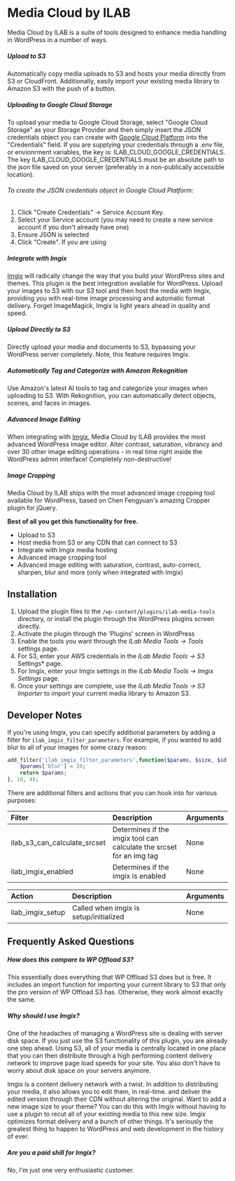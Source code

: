 # Media Cloud by ILAB

Media Cloud by ILAB is a suite of tools designed to enhance media handling in WordPress in a number of ways.

##### Upload to S3
Automatically copy media uploads to S3 and hosts your media directly 
from S3 or CloudFront.  Additionally, easily import your existing
media library to Amazon S3 with the push of a button.

##### Uploading to Google Cloud Storage
To upload your media to Google Cloud Storage, select "Google Cloud Storage" as your Storage Provider and then simply insert the JSON credentials object you can create with [Google Cloud Platform](https://console.cloud.google.com/apis/credentials) into the "Credentials" field. If you are supplying your credentials through a .env file, or envionrment variables, the key is: ILAB_CLOUD_GOOGLE_CREDENTIALS. The key ILAB_CLOUD_GOOGLE_CREDENTIALS must be an absolute path to the json file saved on your server (preferably in a non-publically accessible location).
###### To create the JSON credentials object in Google Cloud Platform:
1. Click "Create Credentials" -> Service Account Key. 
2. Select your Service account (you may need to create a new service account if you don't already have one)
3. Ensure JSON is selected
4. Click "Create". If you are using

##### Integrate with Imgix
[Imgix](https://imgix.com) will radically change the way that you build
your WordPress sites and themes.  This plugin is the best integration
available for WordPress.  Upload your images to S3 with our S3 tool
and then host the media with Imgix, providing you with real-time image
processing and automatic format delivery.  Forget ImageMagick, Imgix
is light years ahead in quality and speed.

##### Upload Directly to S3
Directly upload your media and documents to S3, bypassing your WordPress 
server completely.  Note, this feature requires Imgix.

##### Automatically Tag and Categorize with Amazon Rekognition
Use Amazon's latest AI tools to tag and categorize your images when uploading to S3.  With Rekognition, you can automatically detect objects, scenes, and faces in images.

##### Advanced Image Editing
When integrating with [Imgix](https://imgix.com), Media Cloud by ILAB provides the most 
advanced WordPress image editor.  Alter contrast, saturation, vibrancy
and over 30 other image editing operations - in real time right inside
the WordPress admin interface!  Completely non-destructive!

##### Image Cropping
Media Cloud by ILAB ships with the most advanced image cropping tool 
available for WordPress, based on Chen Fengyuan's amazing Cropper 
plugin for jQuery.

**Best of all you get this functionality for free.**

* Upload to S3
* Host media from S3 or any CDN that can connect to S3
* Integrate with Imgix media hosting
* Advanced image cropping tool
* Advanced image editing with saturation, contrast, auto-correct, 
  sharpen, blur and more (only when integrated with Imgix)
  
## Installation

1. Upload the plugin files to the `/wp-content/plugins/ilab-media-tools` directory, or install the plugin through the WordPress plugins screen directly.
2. Activate the plugin through the 'Plugins' screen in WordPress
3. Enable the tools you want through the *ILab Media Tools -> Tools* settings page.
4. For S3, enter your AWS credentials in the *ILab Media Tools -> S3* Settings* page.
5. For Imgix, enter your Imgix settings in the *ILab Media Tools -> Imgix Settings* page.
6. Once your settings are complete, use the *ILab Media Tools -> S3 Importer* to import your current media library to
   Amazon S3.
   
## Developer Notes

If you're using Imgix, you can specify additional parameters by adding a filter for `ilab_imgix_filter_parameters`.  For example, if you wanted to 
add blur to all of your images for some crazy reason:

```php
add_filter('ilab_imgix_filter_parameters',function($params, $size, $id, $meta){
	$params['blur'] = 20;
	return $params;
}, 10, 4);
```

There are additional filters and actions that you can hook into for various purposes:

| Filter | Description | Arguments |
| :----- | :----- | :----- |
| ilab_s3_can_calculate_srcset | Determines if the imgix tool can calculate the srcset for an img tag | None |
| ilab_imgix_enabled | Determines if the imgix is enabled | None |

| Action | Description | Arguments |
| :----- | :----- | :----- |
| ilab_imgix_setup | Called when imgix is setup/initialized | None |




## Frequently Asked Questions

##### How does this compare to WP Offload S3?

This essentially does everything that WP Offload S3 does but is free.  It includes an import function for importing
your current library to S3 that only the pro version of WP Offload S3 has.  Otherwise, they work almost exactly the
same.

##### Why should I use Imgix?

One of the headaches of managing a WordPress site is dealing with server disk space.  If you just use the S3
functionality of this plugin, you are already one step ahead.  Using S3, all of your media is centrally located in
one place that you can then distribute through a high performing content delivery network to improve page load speeds
for your site.  You also don't have to worry about disk space on your servers anymore.

Imgix is a content delivery network with a twist.  In addition to distributing your media, it also allows you to edit
them, in real-time. and deliver the edited version through their CDN without altering the original.  Want to add a new
image size to your theme?  You can do this with Imgix without having to use a plugin to recut all of your existing
media to this new size.  Imgix optimizes format delivery and a bunch of other things.  It's seriously the greatest
thing to happen to WordPress and web development in the history of ever.

##### Are you a paid shill for Imgix?

No, I'm just one very enthusiastic customer.
